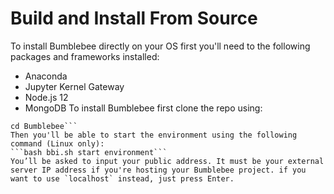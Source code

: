 # Build and Install From Source
To install Bumblebee directly on your OS first you'll need to the following packages and frameworks installed:
- Anaconda
- Jupyter Kernel Gateway
- Node.js 12
- MongoDB
To install Bumblebee first clone the repo using:
```git clone https://github.com/ironmussa/Bumblebee.git
cd Bumblebee```
Then you'll be able to start the environment using the following command (Linux only):
```bash bbi.sh start environment```
You’ll be asked to input your public address. It must be your external server IP address if you're hosting your Bumblebee project. if you want to use `localhost` instead, just press Enter.

